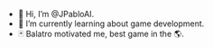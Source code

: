 - 👋 Hi, I’m @JPabloAI.
- 🌱 I’m currently learning about game development.
- 🃏 Balatro motivated me, best game in the 🌎.

